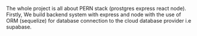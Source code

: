 The whole project is all about PERN stack (prostgres express react node). Firstly, We build backend system with express and node with the use of ORM (sequelize) for database connection to the cloud database provider i.e supabase.
